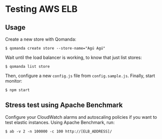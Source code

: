 # Testing AWS ELB

## Usage

Create a new store with Qomanda:

```
$ qomanda create store --store-name="Agú Agú"
```

Wait until the load balancer is working, to know that just list stores:

```
$ qomanda list store
```

Then, configure a new `config.js` file from `config.sample.js`. Finally, start monitor:

```
$ npm start
```

## Stress test using Apache Benchmark

Configure your CloudWatch alarms and autoscaling policies if you want to test elastic instances. Using Apache Benchmark, run:

```
$ ab -v 2 -n 100000 -c 100 http://[ELB_ADDRESS]/
```



